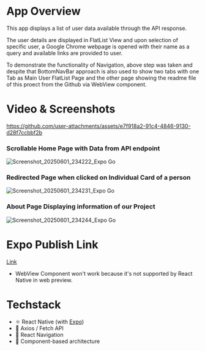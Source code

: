 
# App Overview

This app displays a list of user data available through the API response.

The user details are displayed in FlatList View and upon selection of specific user, a Google Chrome webpage is opened with their name as a query and available links are provided to user.

To demonstrate the functionality of Navigation, above step was taken and despite that BottomNavBar approach is also used to show two tabs with one Tab as Main User FlatList Page and the other page showing the readme file of this proect from the Github via WebView component.

# Video & Screenshots

https://github.com/user-attachments/assets/e7f918a2-91c4-4846-9130-d28f7ccbbf2b



### Scrollable Home Page with Data from API endpoint
![Screenshot_20250601_234222_Expo Go](https://github.com/user-attachments/assets/a585dc85-371a-45c8-9d6a-041dee43a6cb)

### Redirected Page when clicked on Individual Card of a person
![Screenshot_20250601_234231_Expo Go](https://github.com/user-attachments/assets/50f56976-7055-4500-a9c2-24ddf8a627c4)

### About Page Displaying information of our Project
![Screenshot_20250601_234244_Expo Go](https://github.com/user-attachments/assets/83c42fb2-2878-475d-96d5-0c7881374f8c)

# Expo Publish Link
[Link](https://dishant1602-my-app--ydukihyc75.expo.app/)
* WebView Component won't work because it's not supported by React Native in web preview.

# Techstack
- ⚛️ React Native (with [Expo](https://expo.dev))
- 📡 Axios / Fetch API
- 🧭 React Navigation
- 🧱 Component-based architecture
